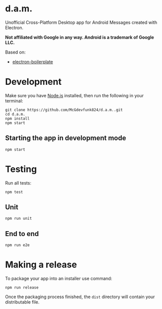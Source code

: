 # d.a.m.
Unofficial Cross-Platform Desktop app for Android Messages created with Electron.

**Not affiliated with Google in any way. Android is a trademark of Google LLC.**

Based on:

* [electron-boilerplate](https://github.com/szwacz/electron-boilerplate)

# Development
Make sure you have [Node.js](https://nodejs.org) installed, then run the following in your terminal:

```
git clone https://github.com/McGdevfunk824/d.a.m..git
cd d.a.m.
npm install
npm start
```

## Starting the app in development mode
```
npm start
```

# Testing
Run all tests:
```
npm test
```

## Unit
```
npm run unit
```

## End to end
```
npm run e2e
```

# Making a release
To package your app into an installer use command:
```
npm run release
```

Once the packaging process finished, the `dist` directory will contain your distributable file.
